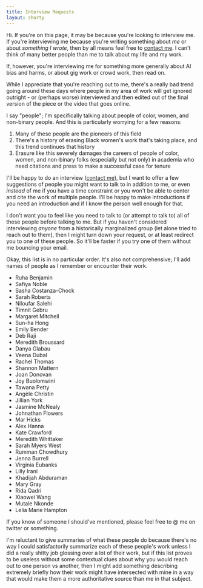 ```yaml
---
title: Interview Requests
layout: shorty
---
```


Hi. If you're on this page, it may be because you're looking to interview me. If you're interviewing me because you're writing something about *me* or about *something I wrote*, then by all means feel free to [contact me][]. I can't think of many better people than me to talk about my life and my work.

If, however, you're interviewing me for something more generally about AI bias and harms, or about gig work or crowd work, then read on.

While I appreciate that you're reaching out to me, there's a really bad trend going around these days where people in my area of work will get ignored outright - or (perhaps worse) interviewed and then edited out of the final version of the piece or the video that goes online.

I say "people"; I'm specifically talking about people of color, women, and non-binary people. And this is particularly worrying for a few reasons:

1. Many of these people are the pioneers of this field
2. There's a history of erasing Black women's work that's taking place, and this trend continues that history
3. Erasure like this severely damages the careers of people of color, women, and non-binary folks (especially but not only) in academia who need citations and press to make a successful case for tenure

I'll be happy to do an interview ([contact me][]), but I want to offer a few suggestions of people you might want to talk to in addition to me, or even *instead* of me if you have a time constraint or you won't be able to center and cite the work of multiple people. I'll be happy to make introductions if you need an introduction and if I know the person well enough for that.

I don't want you to feel like you need to talk to (or attempt to talk to) all of these people before talking to me. But if you haven't considered interviewing *anyone* from a historically marginalized group (let alone tried to reach out to them), then I might turn down your request, or at least redirect you to one of these people. So it'll be faster if you try one of them without me bouncing your email.

Okay, this list is in no particular order. It's also not comprehensive; I'll add names of people as I remember or encounter their work.

- Ruha Benjamin
- Safiya Noble
- Sasha Costanza-Chock
- Sarah Roberts
- Niloufar Salehi
- Timnit Gebru
- Margaret Mitchell
- Sun-ha Hong
- Emily Bender
- Deb Raji
- Meredith Broussard
- Danya Glabau
- Veena Dubal
- Rachel Thomas
- Shannon Mattern
- Joan Donovan
- Joy Buolomwini
- Tawana Petty
- Angèle Christin
- Jillian York
- Jasmine McNealy
- Johnathan Flowers
- Mar Hicks
- Alex Hanna
- Kate Crawford
- Meredith Whittaker
- Sarah Myers West
- Rumman Chowdhury
- Jenna Burrell
- Virginia Eubanks
- Lilly Irani
- Khadijah Abduraman
- Mary Gray
- Rida Qadri
- Xiaowei Wang
- Mutale Nkonde
- Lelia Marie Hampton

If you know of someone I should've mentioned, please feel free to @ me on twitter or something.

I'm reluctant to give summaries of what these people do because there's no way I could satisfactorily summarize each of these people's work unless I did a really shitty job glossing over a lot of their work, but if this list proves to be useless without some contextual clues about why you would reach out to one person vs another, then I might add something describing extremely briefly how their work might have intersected with mine in a way that would make them a more authoritative source than me in that subject.


[contact me]: /contact